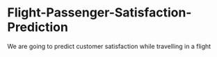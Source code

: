 # Flight-Passenger-Satisfaction-Prediction
We are going to predict customer satisfaction while travelling in a flight
